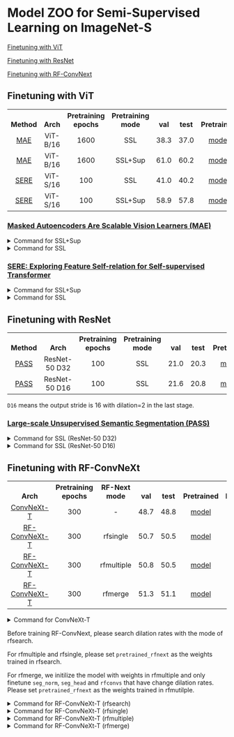 # Model ZOO for Semi-Supervised Learning on ImageNet-S

[Finetuning with ViT](#1)

[Finetuning with ResNet](#2)

[Finetuning with RF-ConvNext](#3)


<div id="1"></div>

## Finetuning with ViT

<table><tbody>
<!-- START TABLE -->
<!-- TABLE HEADER -->
<th valign="bottom">Method</th>
<th valign="bottom">Arch</th>
<th valign="bottom">Pretraining epochs</th>
<th valign="bottom">Pretraining mode</th>
<th valign="bottom">val</th>
<th valign="bottom">test</th>
<th valign="bottom">Pretrained</th>
<th valign="bottom">Finetuned</th>
<!-- TABLE BODY -->
<tr>
<td align="center"><a href="https://arxiv.org/abs/2111.06377">MAE</a></td>
<td align="center">ViT-B/16</td>
<td align="center">1600</td>
<td align="center">SSL</td>
<td align="center">38.3</td>
<td align="center">37.0</td>
<td align="center"><a href="https://dl.fbaipublicfiles.com/mae/finetune/mae_finetuned_vit_base.pth">model</a></td>
<td align="center"><a href="https://github.com/LUSSeg/ImageNetSegModel/releases/download/vit/imagenets_ssl_mae_vit_base.pth">model</a></td>
</tr>
<td align="center"><a href="https://arxiv.org/abs/2111.06377">MAE</a></td>
<td align="center">ViT-B/16</td>
<td align="center">1600</td>
<td align="center">SSL+Sup</td>
<td align="center">61.0</td>
<td align="center">60.2</td>
<td align="center"><a href="https://dl.fbaipublicfiles.com/mae/pretrain/mae_pretrain_vit_base.pth">model</a></td>
<td align="center"><a href="https://github.com/LUSSeg/ImageNetSegModel/releases/download/vit/imagenets_ssl-sup_mae_vit_base.pth">model</a></td>
</tr>
</tr>
<td align="center"><a href="https://arxiv.org/abs/2206.05184">SERE</a></td>
<td align="center">ViT-S/16</td>
<td align="center">100</td>
<td align="center">SSL</td>
<td align="center">41.0</td>
<td align="center">40.2</td>
<td align="center"><a href="https://github.com/LUSSeg/ImageNetSegModel/releases/download/vit/sere_pretrained_vit_small_ep100.pth">model</a></td>
<td align="center"><a href="https://github.com/LUSSeg/ImageNetSegModel/releases/download/vit/imagenets_ssl_sere_vit_small.pth">model</a></td>
</tr>
<td align="center"><a href="https://arxiv.org/abs/2206.05184">SERE</a></td>
<td align="center">ViT-S/16</td>
<td align="center">100</td>
<td align="center">SSL+Sup</td>
<td align="center">58.9</td>
<td align="center">57.8</td>
<td align="center"><a href="https://github.com/LUSSeg/ImageNetSegModel/releases/download/vit/sere_finetuned_vit_small_ep100.pth">model</a></td>
<td align="center"><a href="https://github.com/LUSSeg/ImageNetSegModel/releases/download/vit/imagenets_ssl-sup_sere_vit_small.pth">model</a></td>
</tr>
</tbody></table>

### <a href="https://arxiv.org/abs/2111.06377">Masked Autoencoders Are Scalable Vision Learners (MAE)</a>

<details>
  <summary>Command for SSL+Sup</summary>

```shell
python -m torch.distributed.launch --nproc_per_node=8 main_segfinetune.py \
--accum_iter 1 \
--batch_size 32 \
--model vit_base_patch16 \
--finetune mae_finetuned_vit_base.pth \
--epochs 100 \
--nb_classes 920 \
--blr 1e-4 --layer_decay 0.40 \
--weight_decay 0.05 --drop_path 0.1  \
--data_path ${IMAGENETS_DIR} \
--output_dir ${OUTPATH} \
--dist_eval
```

</details>

<details>
  <summary>Command for SSL</summary>

```shell
python -m torch.distributed.launch --nproc_per_node=8 main_segfinetune.py \
--accum_iter 1 \
--batch_size 32 \
--model vit_base_patch16 \
--finetune mae_pretrain_vit_base.pth \
--epochs 100 \
--nb_classes 920 \
--blr 5e-4 --layer_decay 0.60 \
--weight_decay 0.05 --drop_path 0.1  \
--data_path ${IMAGENETS_DIR} \
--output_dir ${OUTPATH} \
--dist_eval
```

</details>

### <a href="https://arxiv.org/abs/2206.05184">SERE: Exploring Feature Self-relation for Self-supervised Transformer </a>

<details>
  <summary>Command for SSL+Sup</summary>

```shell
python -m torch.distributed.launch --nproc_per_node=8 main_segfinetune.py \
--accum_iter 1 \
--batch_size 32 \
--model vit_small_patch16 \
--finetune sere_finetuned_vit_small_ep100.pth \
--epochs 100 \
--nb_classes 920 \
--blr 5e-4 --layer_decay 0.50 \
--weight_decay 0.05 --drop_path 0.1  \
--data_path ${IMAGENETS_DIR} \
--output_dir ${OUTPATH} \
--dist_eval
```

</details>

<details>
  <summary>Command for SSL</summary>

```shell
python -m torch.distributed.launch --nproc_per_node=8 main_segfinetune.py \
--accum_iter 1 \
--batch_size 32 \
--model vit_small_patch16 \
--finetune sere_pretrained_vit_small_ep100.pth \
--epochs 100 \
--nb_classes 920 \
--blr 5e-4 --layer_decay 0.50 \
--weight_decay 0.05 --drop_path 0.1  \
--data_path ${IMAGENETS_DIR} \
--output_dir ${OUTPATH} \
--dist_eval
```
</details>


<div id="2"></div>

## Finetuning with ResNet
<table><tbody>
<!-- START TABLE -->
<!-- TABLE HEADER -->
<th valign="bottom">Method</th>
<th valign="bottom">Arch</th>
<th valign="bottom">Pretraining epochs</th>
<th valign="bottom">Pretraining mode</th>
<th valign="bottom">val</th>
<th valign="bottom">test</th>
<th valign="bottom">Pretrained</th>
<th valign="bottom">Finetuned</th>
<!-- TABLE BODY -->
<tr>
<td align="center"><a href="https://arxiv.org/abs/2106.03149">PASS</a></td>
<td align="center">ResNet-50 D32</td>
<td align="center">100</td>
<td align="center">SSL</td>
<td align="center">21.0</td>
<td align="center">20.3</td>
<td align="center"><a href="https://github.com/LUSSeg/PASS/releases/download/pass/pass919_pretrained.pth.tar">model</a></td>
<td align="center"><a href="https://github.com/LUSSeg/ImageNetSegModel/releases/download/pass/imagenets_ssl_pass_resnet50_d32.pth">model</a></td>
</tr>
<tr>
<td align="center"><a href="https://arxiv.org/abs/2106.03149">PASS</a></td>
<td align="center">ResNet-50 D16</td>
<td align="center">100</td>
<td align="center">SSL</td>
<td align="center">21.6</td>
<td align="center">20.8</td>
<td align="center"><a href="https://github.com/LUSSeg/PASS/releases/download/pass/pass919_pretrained.pth.tar">model</a></td>
<td align="center"><a href="https://github.com/LUSSeg/ImageNetSegModel/releases/download/pass/imagenets_ssl_pass_resnet50_d16.pth">model</a></td>
</tr>
</tbody></table>

`D16` means the output stride is 16 with dilation=2 in the last stage.

### <a href="https://arxiv.org/abs/2206.05184">Large-scale Unsupervised Semantic Segmentation (PASS)</a>
<details>
  <summary>Command for SSL (ResNet-50 D32)</summary>

```shell
python -m torch.distributed.launch --nproc_per_node=8 main_segfinetune.py \
--accum_iter 1 \
--batch_size 32 \
--model resnet50 \
--finetune pass919_pretrained.pth.tar \
--epochs 100 \
--nb_classes 920 \
--blr 5e-4 --layer_decay 0.4 \
--weight_decay 0.0005 \
--data_path ${IMAGENETS_DIR} \
--output_dir ${OUTPATH} \
--dist_eval
```
</details>

<details>
  <summary>Command for SSL (ResNet-50 D16)</summary>

```shell
python -m torch.distributed.launch --nproc_per_node=8 main_segfinetune.py \
--accum_iter 1 \
--batch_size 32 \
--model resnet50_d16 \
--finetune pass919_pretrained.pth.tar \
--epochs 100 \
--nb_classes 920 \
--blr 5e-4 --layer_decay 0.45 \
--weight_decay 0.0005 \
--data_path ${IMAGENETS_DIR} \
--output_dir ${OUTPATH} \
--dist_eval
```
</details>


<div id="3"></div>

## Finetuning with RF-ConvNeXt

<table><tbody>
<!-- START TABLE -->
<!-- TABLE HEADER -->
<th valign="bottom">Arch</th>
<th valign="bottom">Pretraining epochs</th>
<th valign="bottom">RF-Next mode</th>
<th valign="bottom">val</th>
<th valign="bottom">test</th>
<th valign="bottom">Pretrained</th>
<th valign="bottom">Finetuned</th>
<!-- TABLE BODY -->
<tr>
<td align="center"><a href="https://arxiv.org/abs/2201.03545">ConvNeXt-T</a></td>
<td align="center">300</td>
<td align="center">-</td>
<td align="center">48.7</td>
<td align="center">48.8</td>
<td align="center"><a href="https://dl.fbaipublicfiles.com/convnext/convnext_tiny_1k_224_ema.pth">model</a></td>
<td align="center"><a href="https://github.com/LUSSeg/ImageNetSegModel/releases/download/rfconvnext_tiny/imagenets_sup_convnext_tiny.pth">model</a></td>
</tr>
<tr>
<td align="center"><a href="https://arxiv.org/abs/2206.06637">RF-ConvNeXt-T</a></td>
<td align="center">300</td>
<td align="center">rfsingle</td>
<td align="center">50.7</td>
<td align="center">50.5</td>
<td align="center"><a href="https://dl.fbaipublicfiles.com/convnext/convnext_tiny_1k_224_ema.pth">model</a></td>
<td align="center"><a href="https://github.com/LUSSeg/ImageNetSegModel/releases/download/rfconvnext_tiny/imagenets_sup_rfnext_convnext_tiny_rfsingle.pth">model</a></td>
</tr>
<tr>
<td align="center"><a href="https://arxiv.org/abs/2206.06637">RF-ConvNeXt-T</a></td>
<td align="center">300</td>
<td align="center">rfmultiple</td>
<td align="center">50.8</td>
<td align="center">50.5</td>
<td align="center"><a href="https://dl.fbaipublicfiles.com/convnext/convnext_tiny_1k_224_ema.pth">model</a></td>
<td align="center"><a href="https://github.com/LUSSeg/ImageNetSegModel/releases/download/rfconvnext_tiny/imagenets_sup_rfnext_convnext_tiny_rfmultiple.pth">model</a></td>
</tr>
<tr>
<td align="center"><a href="https://arxiv.org/abs/2206.06637">RF-ConvNeXt-T</a></td>
<td align="center">300</td>
<td align="center">rfmerge</td>
<td align="center">51.3</td>
<td align="center">51.1</td>
<td align="center"><a href="https://dl.fbaipublicfiles.com/convnext/convnext_tiny_1k_224_ema.pth">model</a></td>
<td align="center"><a href="https://github.com/LUSSeg/ImageNetSegModel/releases/download/rfconvnext_tiny/imagenets_sup_rfnext_convnext_tiny_rfmerge.pth">model</a></td>
</tr>
</tbody></table>

<details>
  <summary>Command for ConvNeXt-T</summary>
  
```shell
python -m torch.distributed.launch --nproc_per_node=8 main_segfinetune.py \
--accum_iter 1 \
--batch_size 32 \
--model convnext_tiny \
--patch_size 4 \
--finetune convnext_tiny_1k_224_ema.pth \
--epochs 100 \
--nb_classes 920 \
--blr 2.5e-4 --layer_decay 0.6 \
--weight_decay 0.05 --drop_path 0.2  \
--data_path ${IMAGENETS_DIR} \
--output_dir ${OUTPATH} \
--dist_eval
```
</details>

Before training RF-ConvNext, 
please search dilation rates with the mode of rfsearch. 

For rfmultiple and rfsingle, please set `pretrained_rfnext` 
as the weights trained in rfsearch. 

For rfmerge, we initilize the model with weights in rfmultiple and only finetune `seg_norm`, `seg_head` and `rfconvs` that have change dilation rates. Please set `pretrained_rfnext` 
as the weights trained in rfmutilple. 
<details>
  <summary>Command for RF-ConvNeXt-T (rfsearch)</summary>
  
```shell
python -m torch.distributed.launch --nproc_per_node=8 main_segfinetune.py \
--accum_iter 1 \
--batch_size 32 \
--model rfconvnext_tiny_rfsearch \
--patch_size 4 \
--finetune convnext_tiny_1k_224_ema.pth \
--pretrained_rfnext convnext_tiny_1k_224_ema.pth \
--epochs 100 \
--nb_classes 920 \
--blr 2.5e-4 --layer_decay 0.6 0.9 --layer_multiplier 1.0 10.0 \
--weight_decay 0.05 --drop_path 0.2  \
--data_path ${IMAGENETS_DIR} \
--output_dir ${OUTPATH} \
--dist_eval
```
</details>

<details>
  <summary>Command for RF-ConvNeXt-T (rfsingle)</summary>

```shell
python -m torch.distributed.launch --nproc_per_node=8 main_segfinetune.py \
--accum_iter 1 \
--batch_size 32 \
--model rfconvnext_tiny_rfsingle \
--patch_size 4 \
--finetune convnext_tiny_1k_224_ema.pth \
--pretrained_rfnext ${OUTPATH_OF_RFSEARCH}/checkpoint-99.pth \
--epochs 100 \
--nb_classes 920 \
--blr 2.5e-4 --layer_decay 0.6 0.9 --layer_multiplier 1.0 10.0 \
--weight_decay 0.05 --drop_path 0.2  \
--data_path ${IMAGENETS_DIR} \
--output_dir ${OUTPATH} \
--dist_eval

python inference.py --model rfconvnext_tiny_rfsingle \
--patch_size 4 \
--nb_classes 920 \
--output_dir ${OUTPATH}/predictions \
--data_path ${IMAGENETS_DIR} \
--pretrained_rfnext ${OUTPATH_OF_RFSEARCH}/checkpoint-99.pth \
--finetune ${OUTPATH}/checkpoint-99.pth \
--mode validation
```
</details>

<details>
  <summary>Command for RF-ConvNeXt-T (rfmultiple)</summary>

```shell
python -m torch.distributed.launch --nproc_per_node=8 main_segfinetune.py \
--accum_iter 1 \
--batch_size 32 \
--model rfconvnext_tiny_rfmultiple \
--patch_size 4 \
--finetune convnext_tiny_1k_224_ema.pth \
--pretrained_rfnext ${OUTPATH_OF_RFSEARCH}/checkpoint-99.pth \
--epochs 100 \
--nb_classes 920 \
--blr 2.5e-4 --layer_decay 0.55 0.9 --layer_multiplier 1.0 10.0 \
--weight_decay 0.05 --drop_path 0.1  \
--data_path ${IMAGENETS_DIR} \
--output_dir ${OUTPATH} \
--dist_eval

python inference.py --model rfconvnext_tiny_rfmultiple \
--patch_size 4 \
--nb_classes 920 \
--output_dir ${OUTPATH}/predictions \
--data_path ${IMAGENETS_DIR} \
--pretrained_rfnext ${OUTPATH_OF_RFSEARCH}/checkpoint-99.pth \
--finetune ${OUTPATH}/checkpoint-99.pth \
--mode validation
```
</details>


<details>
  <summary>Command for RF-ConvNeXt-T (rfmerge)</summary>

```shell
python -m torch.distributed.launch --nproc_per_node=8 main_segfinetune.py \
--accum_iter 1 \
--batch_size 32 \
--model rfconvnext_tiny_rfmerge \
--patch_size 4 \
--pretrained_rfnext ${OUTPATH_OF_RFMULTIPLE}/checkpoint-99.pth \
--epochs 100 \
--nb_classes 920 \
--blr 2.5e-4 --layer_decay 0.55 1.0 --layer_multiplier 1.0 10.0 \
--weight_decay 0.05 --drop_path 0.2  \
--data_path ${IMAGENETS_DIR} \
--output_dir ${OUTPATH} \
--dist_eval

python inference.py --model rfconvnext_tiny_rfmerge \
--patch_size 4 \
--nb_classes 920 \
--output_dir ${OUTPATH}/predictions \
--data_path ${IMAGENETS_DIR} \
--pretrained_rfnext ${OUTPATH_OF_RFMULTIPLE}/checkpoint-99.pth \
--finetune ${OUTPATH}/checkpoint-99.pth \
--mode validation
```
</details>
